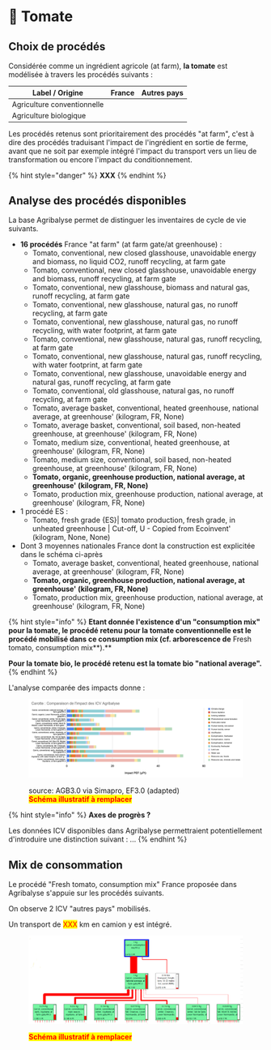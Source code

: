 # 🍅 Tomate

## Choix de procédés

Considérée comme un ingrédient agricole (at farm), **la tomate** est modélisée à travers les procédés suivants :&#x20;

| Label / Origine             | France | Autres pays |
| --------------------------- | ------ | ----------- |
| Agriculture conventionnelle |        |             |
| Agriculture biologique      |        |             |

Les procédés retenus sont prioritairement des procédés "at farm", c'est à dire des procédés traduisant l'impact de l'ingrédient en sortie de ferme, avant que ne soit par exemple intégré l'impact du transport vers un lieu de transformation ou encore l'impact du conditionnement.

{% hint style="danger" %}
**XXX**
{% endhint %}

## Analyse des procédés disponibles

La base Agribalyse permet de distinguer les inventaires de cycle de vie suivants.&#x20;

* **16 procédés** France "at farm" (at farm gate/at greenhouse) :&#x20;
  * Tomato, conventional, new closed glasshouse,  unavoidable energy and biomass, no liquid CO2, runoff recycling, at farm gate
  * Tomato, conventional, new closed glasshouse,  unavoidable energy and biomass, runoff recycling, at farm gate
  * Tomato, conventional, new glasshouse, biomass and natural gas, runoff recycling, at farm gate
  * Tomato, conventional, new glasshouse, natural gas, no runoff recycling, at farm gate
  * Tomato, conventional, new glasshouse, natural gas, no runoff recycling, with water footprint, at farm gate
  * Tomato, conventional, new glasshouse, natural gas, runoff recycling, at farm gate
  * Tomato, conventional, new glasshouse, natural gas, runoff recycling, with water footprint, at farm gate
  * Tomato, conventional, new glasshouse, unavoidable energy and natural gas, runoff recycling, at farm gate
  * Tomato, conventional, old glasshouse, natural gas, no runoff recycling, at farm gate
  * Tomato, average basket, conventional, heated greenhouse, national average, at greenhouse' (kilogram, FR, None)
  * Tomato, average basket, conventional, soil based, non-heated greenhouse, at greenhouse' (kilogram, FR, None)
  * Tomato, medium size, conventional, heated greenhouse, at greenhouse' (kilogram, FR, None)
  * Tomato, medium size, conventional, soil based, non-heated greenhouse, at greenhouse' (kilogram, FR, None)
  * **Tomato, organic, greenhouse production, national average, at greenhouse' (kilogram, FR, None)**
  * Tomato, production mix, greenhouse production, national average, at greenhouse' (kilogram, FR, None)
* 1 procédé ES :
  * Tomato, fresh grade {ES}| tomato production, fresh grade, in unheated greenhouse | Cut-off, U - Copied from Ecoinvent' (kilogram, None, None)
* Dont 3 moyennes nationales France dont la construction est explicitée dans le schéma ci-après
  * Tomato, average basket, conventional, heated greenhouse, national average, at greenhouse' (kilogram, FR, None)
  * **Tomato, organic, greenhouse production, national average, at greenhouse' (kilogram, FR, None)**
  * Tomato, production mix, greenhouse production, national average, at greenhouse' (kilogram, FR, None)

{% hint style="info" %}
**Etant donnée l'existence d'un "consumption mix" pour la tomate, le procédé retenu pour la tomate conventionnelle est le procédé mobilisé dans ce consumption mix (cf. arborescence de** Fresh tomato, consumption mix**).**&#x20;

**Pour la tomate bio, le procédé retenu est la tomate bio "national average".**
{% endhint %}

L'analyse comparée des impacts donne :&#x20;

<figure><img src="../../.gitbook/assets/image (1).png" alt=""><figcaption><p>source: AGB3.0 via Simapro, EF3.0 (adapted)<br><mark style="color:red;"><strong>Schéma illustratif à remplacer</strong></mark></p></figcaption></figure>

{% hint style="info" %}
**Axes de progrès ?**

Les données ICV disponibles dans Agribalyse permettraient potentiellement d'introduire une distinction suivant : ...
{% endhint %}

## Mix de consommation

Le procédé "Fresh tomato, consumption mix" France proposée dans Agribalyse s'appuie sur les procédés suivants.

On observe 2 ICV "autres pays" mobilisés.

Un transport de <mark style="color:red;">XXX</mark> km en camion y est intégré.

<figure><img src="../../.gitbook/assets/Carotte.png" alt=""><figcaption><p><mark style="color:red;"><strong>Schéma illustratif à remplacer</strong></mark></p></figcaption></figure>
